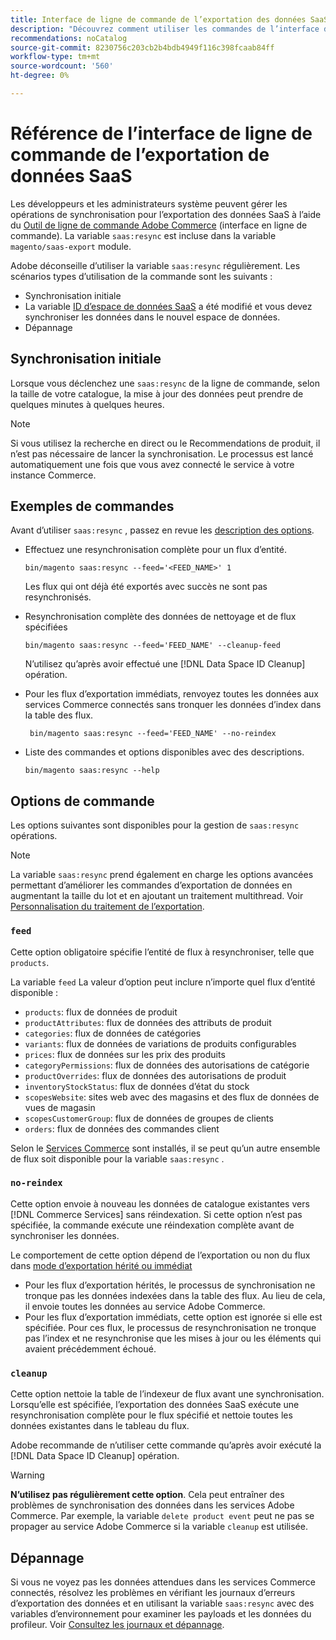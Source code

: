 ```yaml
---
title: Interface de ligne de commande de l’exportation des données SaaS
description: "Découvrez comment utiliser les commandes de l’interface de ligne de commande pour gérer les flux et les processus pour le [!DNL data export extension] pour les services Adobe Commerce SaaS."
recommendations: noCatalog
source-git-commit: 8230756c203cb2b4bdb4949f116c398fcaab84ff
workflow-type: tm+mt
source-wordcount: '560'
ht-degree: 0%

---
```


# Référence de l’interface de ligne de commande de l’exportation de données SaaS

Les développeurs et les administrateurs système peuvent gérer les opérations de synchronisation pour l’exportation des données SaaS à l’aide du [Outil de ligne de commande Adobe Commerce](https://experienceleague.adobe.com/en/docs/commerce-operations/configuration-guide/cli/config-cli) (interface en ligne de commande). La variable `saas:resync` est incluse dans la variable `magento/saas-export` module.

Adobe déconseille d’utiliser la variable `saas:resync` régulièrement. Les scénarios types d’utilisation de la commande sont les suivants :

- Synchronisation initiale
- La variable [ID d’espace de données SaaS](https://experienceleague.adobe.com/en/docs/commerce-admin/config/services/saas) a été modifié et vous devez synchroniser les données dans le nouvel espace de données.
- Dépannage

## Synchronisation initiale

Lorsque vous déclenchez une `saas:resync` de la ligne de commande, selon la taille de votre catalogue, la mise à jour des données peut prendre de quelques minutes à quelques heures.

>[!NOTE]
>Si vous utilisez la recherche en direct ou le Recommendations de produit, il n’est pas nécessaire de lancer la synchronisation. Le processus est lancé automatiquement une fois que vous avez connecté le service à votre instance Commerce.

## Exemples de commandes

Avant d’utiliser `saas:resync` , passez en revue les [description des options](#command-options).

- Effectuez une resynchronisation complète pour un flux d’entité.

  ```
  bin/magento saas:resync --feed='<FEED_NAME>' 1
  ```

  Les flux qui ont déjà été exportés avec succès ne sont pas resynchronisés.

- Resynchronisation complète des données de nettoyage et de flux spécifiées

  ```
  bin/magento saas:resync --feed='FEED_NAME' --cleanup-feed
  ```

  N’utilisez qu’après avoir effectué une [!DNL Data Space ID Cleanup] opération.

- Pour les flux d’exportation immédiats, renvoyez toutes les données aux services Commerce connectés sans tronquer les données d’index dans la table des flux.

  ```
   bin/magento saas:resync --feed='FEED_NAME' --no-reindex
  ```

- Liste des commandes et options disponibles avec des descriptions.

  ```
  bin/magento saas:resync --help
  ```

## Options de commande

Les options suivantes sont disponibles pour la gestion de `saas:resync` opérations.

>[!NOTE]
>
>La variable `saas:resync` prend également en charge les options avancées permettant d’améliorer les commandes d’exportation de données en augmentant la taille du lot et en ajoutant un traitement multithread. Voir [Personnalisation du traitement de l’exportation](customize-export-processing.md).

### `feed`

Cette option obligatoire spécifie l’entité de flux à resynchroniser, telle que `products`.

La variable `feed` La valeur d’option peut inclure n’importe quel flux d’entité disponible :

- `products`: flux de données de produit
- `productAttributes`: flux de données des attributs de produit
- `categories`: flux de données de catégories
- `variants`: flux de données de variations de produits configurables
- `prices`: flux de données sur les prix des produits
- `categoryPermissions`: flux de données des autorisations de catégorie
- `productOverrides`: flux de données des autorisations de produit
- `inventoryStockStatus`: flux de données d’état du stock
- `scopesWebsite`: sites web avec des magasins et des flux de données de vues de magasin
- `scopesCustomerGroup`: flux de données de groupes de clients
- `orders`: flux de données des commandes client

Selon le [Services Commerce](../landing/saas.md) sont installés, il se peut qu’un autre ensemble de flux soit disponible pour la variable `saas:resync` .

### `no-reindex`

Cette option envoie à nouveau les données de catalogue existantes vers [!DNL Commerce Services] sans réindexation. Si cette option n’est pas spécifiée, la commande exécute une réindexation complète avant de synchroniser les données.

Le comportement de cette option dépend de l’exportation ou non du flux dans [mode d’exportation hérité ou immédiat](data-synchronization.md#synchronization-modes)

- Pour les flux d’exportation hérités, le processus de synchronisation ne tronque pas les données indexées dans la table des flux. Au lieu de cela, il envoie toutes les données au service Adobe Commerce.
- Pour les flux d’exportation immédiats, cette option est ignorée si elle est spécifiée. Pour ces flux, le processus de resynchronisation ne tronque pas l’index et ne resynchronise que les mises à jour ou les éléments qui avaient précédemment échoué.

### `cleanup`

Cette option nettoie la table de l’indexeur de flux avant une synchronisation. Lorsqu’elle est spécifiée, l’exportation des données SaaS exécute une resynchronisation complète pour le flux spécifié et nettoie toutes les données existantes dans le tableau du flux.

Adobe recommande de n’utiliser cette commande qu’après avoir exécuté la [!DNL Data Space ID Cleanup] opération.

>[!WARNING]
>
>**N’utilisez pas régulièrement cette option**. Cela peut entraîner des problèmes de synchronisation des données dans les services Adobe Commerce. Par exemple, la variable `delete product event` peut ne pas se propager au service Adobe Commerce si la variable `cleanup` est utilisée.

## Dépannage

Si vous ne voyez pas les données attendues dans les services Commerce connectés, résolvez les problèmes en vérifiant les journaux d’erreurs d’exportation des données et en utilisant la variable `saas:resync` avec des variables d’environnement pour examiner les payloads et les données du profileur. Voir [Consultez les journaux et dépannage](troubleshooting-logging.md).
